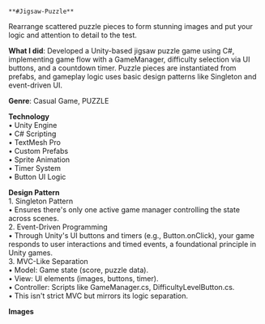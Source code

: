                                                                     **#Jigsaw-Puzzle**   

Rearrange scattered puzzle pieces to form stunning images and put your logic and attention to detail to the test.   
   
**What I did**: Developed a Unity-based jigsaw puzzle game using C#, implementing game flow with a GameManager, difficulty selection via UI buttons, and a countdown timer. Puzzle pieces are instantiated from prefabs, and gameplay logic uses basic design patterns like Singleton and event-driven UI.   
                                                                    
**Genre**: Casual Game, PUZZLE   
    
**Technology**     
            •	Unity Engine    
            •	C# Scripting    
            •	TextMesh Pro    
            •	Custom Prefabs    
            •	Sprite Animation    
            •	Timer System    
            •	Button UI Logic    

**Design Pattern**      
      1. Singleton Pattern     
          •	Ensures there's only one active game manager controlling the state across scenes.   
      2. Event-Driven Programming   
          •	Through Unity's UI buttons and timers (e.g., Button.onClick), your game responds to user interactions and timed events, a foundational principle in Unity games.  
      3.	MVC-Like Separation    
          •	Model: Game state (score, puzzle data).   
          •	View: UI elements (images, buttons, timer).   
          •	Controller: Scripts like GameManager.cs, DifficultyLevelButton.cs.    
          •	This isn't strict MVC but mirrors its logic separation.      

**Images**

          



